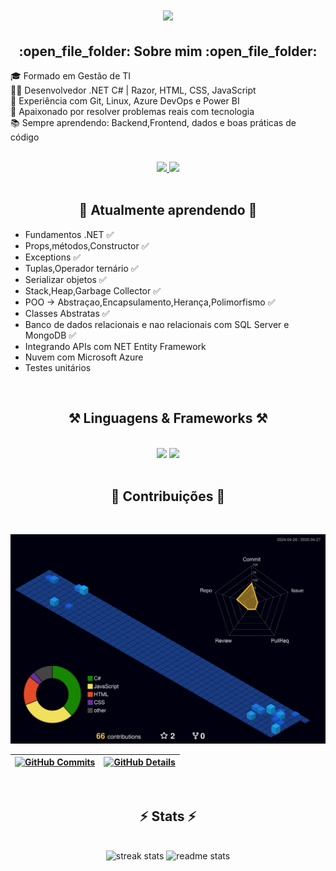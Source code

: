 <h1 align="center">
    <img src="https://readme-typing-svg.herokuapp.com/?font=Righteous&size=35&center=true&vCenter=true&width=500&height=70&duration=4000&lines=Hi+There!+👋;+I'm+Lucas+Cordeiro!;" />
</h1>

<h2 align = "Center">:open_file_folder: Sobre mim :open_file_folder:</h2>

🎓 Formado em Gestão de TI  
👨‍💻 Desenvolvedor .NET C# | Razor, HTML, CSS, JavaScript  
🔧 Experiência com Git, Linux, Azure DevOps e Power BI  
🚀 Apaixonado por resolver problemas reais com tecnologia  
📚 Sempre aprendendo: Backend,Frontend, dados e boas práticas de código  
</br>
<div align="center"> 
 <a href="https://www.linkedin.com/in/lucasramosdeveloper/" target="_blank">
    <img src="https://img.shields.io/badge/LinkedIn-0077B5?style=for-the-badge&logo=linkedin&logoColor=white" />
</a>
<a href="https://api.whatsapp.com/send?phone=5511971518404" target="_blank">
    <img src="https://img.shields.io/badge/WhatsApp-0077B5?style=for-the-badge&logo=whatsapp&logoColor=green"/>
</a>
</div>
<br/>

<h2 align ="center">🌱 Atualmente aprendendo 🌱</h2>
    
- Fundamentos .NET ✅
- Props,métodos,Constructor ✅
- Exceptions ✅
- Tuplas,Operador ternário ✅
- Serializar objetos ✅
- Stack,Heap,Garbage Collector ✅
- POO -> Abstraçao,Encapsulamento,Herança,Polimorfismo ✅
- Classes Abstratas ✅
- Banco de dados relacionais e nao relacionais com SQL Server e MongoDB ✅
- Integrando APIs com NET Entity Framework
- Nuvem com Microsoft Azure
- Testes unitários
</div>
<br/>

<h2 align="center">⚒️ Linguagens & Frameworks ⚒️</h2>
<br/>
<div align="center">
    <img src="https://skillicons.dev/icons?i=bootstrap,visualstudio,html,git,css,vscode" />
    <img src="https://skillicons.dev/icons?i=javascript,linux,c#" /><br>
</div>
<br/>

<div align="center">
  <h2>📌 Contribuições 📌</h2>
  <br>
   
  ![Status](./profile-3d-contrib/profile-night-view.svg)
  
 | [![GitHub Commits](http://github-profile-summary-cards.vercel.app/api/cards/productive-time?username=LucasCordeiro-dev&theme=transparent&utcOffset=-3)](https://github.com/LucasCordeiro-dev/github-profile-summary-cards) | [![GitHub Details](http://github-profile-summary-cards.vercel.app/api/cards/profile-details?username=LucasCordeiro-dev&theme=transparent)](https://github.com/LucasCordeiro-dev/github-profile-summary-cards) |  
 | ----------- | ----------- |
  <br/>
</div>

</div>
 <h2 align="center">⚡ Stats ⚡</h2>
<br>
<div align=center>
  <img width=390 src="https://github-readme-streak-stats-salesp07.vercel.app/?user=LucasCordeiro-dev&count_private=true&theme=transparent&border_radius=10" alt="streak stats"/>
  <img width=390 src="https://github-readme-stats-salesp07.vercel.app/api?username=LucasCordeiro-dev&count_private=true&show_icons=true&theme=transparent&rank_icon=github&border_radius=10" alt="readme stats" />
  <br/>
</div>




